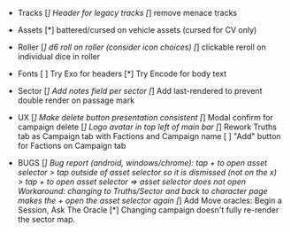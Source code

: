 - Tracks
  [*] Header for legacy tracks
  [*] remove menace tracks

- Assets
  [*] battered/cursed on vehicle assets (cursed for CV only)

- Roller
  [*] d6 roll on roller (consider icon choices)
  [*] clickable reroll on individual dice in roller

- Fonts
  [ ] Try Exo for headers
  [*] Try Encode for body text

- Sector
  [*] Add notes field per sector
  [*] Add last-rendered to prevent double render on passage mark

- UX
  [*] Make delete button presentation consistent
  [*] Modal confirm for campaign delete
  [*] Logo avatar in top left of main bar
  [*] Rework Truths tab as Campaign tab with Factions and Campaign name
  [ ] "Add" button for Factions on Campaign tab

- BUGS
  [*] Bug report (android, windows/chrome): tap + to open asset selector > tap outside of asset selector so it is dismissed (not on the x) > tap + to open asset selector => asset selector does not open
  Workaround: changing to Truths/Sector and back to character page makes the + open the asset selector again
  [*] Add Move oracles: Begin a Session, Ask The Oracle
  [*] Changing campaign doesn't fully re-render the sector map.
